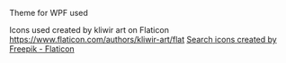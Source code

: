 

Theme for WPF used


Icons used created by kliwir art on Flaticon https://www.flaticon.com/authors/kliwir-art/flat
<a href="https://www.flaticon.com/free-icons/search" title="search icons">Search icons created by Freepik - Flaticon</a>
